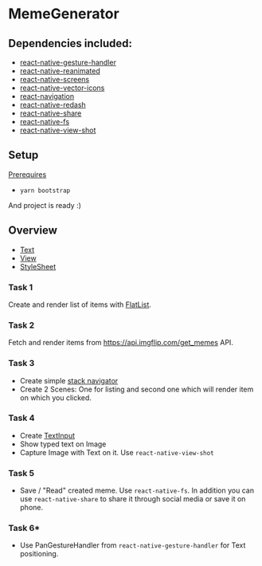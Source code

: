 # MemeGenerator

## Dependencies included:

- [react-native-gesture-handler](https://github.com/kmagiera/react-native-gesture-handler)
- [react-native-reanimated](https://github.com/kmagiera/react-native-reanimated)
- [react-native-screens](https://github.com/kmagiera/react-native-screens)
- [react-native-vector-icons](https://github.com/oblador/react-native-vector-icons)
- [react-navigation](https://github.com/react-navigation/react-navigation)
- [react-native-redash](https://github.com/wcandillon/react-native-redash)
- [react-native-share](https://github.com/react-native-community/react-native-share)
- [react-native-fs](https://github.com/itinance/react-native-fs)
- [react-native-view-shot](https://github.com/gre/react-native-view-shot)

## Setup

[Prerequires](https://gist.github.com/dsznajder/6cc186491f53ca9b1be7eebdf68ab5c5)

- `yarn bootstrap`

And project is ready :)

## Overview

- [Text](https://facebook.github.io/react-native/docs/text)
- [View](https://facebook.github.io/react-native/docs/view)
- [StyleSheet](https://facebook.github.io/react-native/docs/stylesheet)

### Task 1

Create and render list of items with [FlatList](https://facebook.github.io/react-native/docs/flatlist.html).

### Task 2

Fetch and render items from https://api.imgflip.com/get_memes API.

### Task 3

 - Create simple [stack navigator](https://reactnavigation.org/docs/en/stack-navigator-2.0.html#api-definition)
 - Create 2 Scenes: One for listing and second one which will render item on which you clicked.

### Task 4

 - Create [TextInput](https://facebook.github.io/react-native/docs/textinput.html)
 - Show typed text on Image
 - Capture Image with Text on it. Use `react-native-view-shot`

### Task 5
 - Save / "Read" created meme. Use `react-native-fs`. In addition you can use `react-native-share` to share it through social media or save it on phone.

### Task 6*
 - Use PanGestureHandler from `react-native-gesture-handler` for Text positioning.
